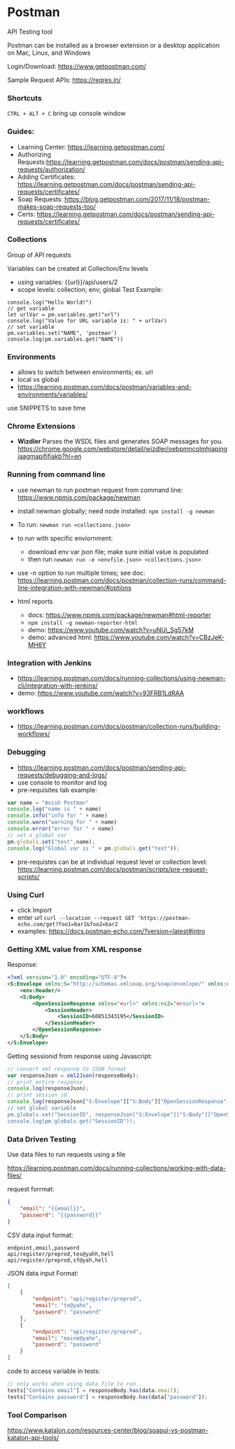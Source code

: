 # Postman

API Testing tool

Postman can be installed as a browser extension or a desktop application on Mac, Linux, and Windows

Login/Download: https://www.getpostman.com/

Sample Request APIs: https://reqres.in/

### Shortcuts

```CTRL + ALT + C``` bring up console window
### Guides:
- Learning Center: https://learning.getpostman.com/
- Authorizing Requests:https://learning.getpostman.com/docs/postman/sending-api-requests/authorization/
- Adding Certificates: https://learning.getpostman.com/docs/postman/sending-api-requests/certificates/
- Soap Requests: https://blog.getpostman.com/2017/11/18/postman-makes-soap-requests-too/
- Certs: https://learning.getpostman.com/docs/postman/sending-api-requests/certificates/

### Collections
Group of API requests

Variables can be created at Collection/Env levels
- using variables: {{url}}/api/users/2
- scope levels: collection; env; global
Test Example:
```
console.log("Hello World!")
// get variable
let urlVar = pm.variables.get("url")
console.log("Value for URL variable is: " + urlVar)
// set variable
pm.variables.set("NAME", 'postman')
console.log(pm.variables.get("NAME"))
```

### Environments

- allows to switch between environments; ex. url
- local vs global
- https://learning.postman.com/docs/postman/variables-and-environments/variables/


use SNIPPETS to save time

### Chrome Extensions

- **Wizdler** Parses the WSDL files and generates SOAP messages for you.
https://chrome.google.com/webstore/detail/wizdler/oebpmncolmhiapingjaagmapififiakb?hl=en

### Running from command line

- use newman to run postman request from command line: https://www.npmjs.com/package/newman
- install newman globally; need node installed: ```npm install -g newman```
- To run: ```newman run <collections.json>```
- to run with specific enviornment:
    - download env var json file; make sure initial value is populated
    - then run ```newman run -e <envfile.json> <collections.json>```
 - use -n option to run multiple times; see doc: https://learning.postman.com/docs/postman/collection-runs/command-line-integration-with-newman/#options
 
- html reports
    - docs:  https://www.npmjs.com/package/newman#html-reporter
    - ```npm install -g newman-reporter-html```
    - demo: https://www.youtube.com/watch?v=uNUi_Sg57kM
    - demo: advanced html: https://www.youtube.com/watch?v=CBzJeK-MH6Y

### Integration with Jenkins
- https://learning.postman.com/docs/running-collections/using-newman-cli/integration-with-jenkins/
- demo: https://www.youtube.com/watch?v=93FRB1LdRAA

### workflows

- https://learning.postman.com/docs/postman/collection-runs/building-workflows/

### Debugging

- https://learning.postman.com/docs/postman/sending-api-requests/debugging-and-logs/
- use console to monitor and log
- pre-requisites tab example:
```javascript
var name = "Anish Postman"
console.log("name is " + name)
console.info("info for " + name)
console.warn("warning for " + name)
console.error("error for " + name)
// set a global var
pm.globals.set("test",name);
console.log("Global var is " + pm.globals.get("test"));
```
- pre-requistes can be at individual request level or collection level: https://learning.postman.com/docs/postman/scripts/pre-request-scripts/

### Using Curl

- click Import
- enter url ```curl --location --request GET 'https://postman-echo.com/get?foo1=bar1&foo2=bar2```
- examples: https://docs.postman-echo.com/?version=latest#intro

### Getting XML value from XML response

Response:
```xml
<?xml version="1.0" encoding="UTF-8"?>
<S:Envelope xmlns:S="http://schemas.xmlsoap.org/soap/envelope/" xmlns:env="http://schemas.xmlsoap.org/soap/envelope/">
    <env:Header/>
    <S:Body>
        <OpenSessionResponse xmlns="<url>" xmlns:ns2="<nsurl>">
            <SessionHeader>
                <SessionID>60851343195</SessionID>
            </SessionHeader>
        </OpenSessionResponse>
    </S:Body>
</S:Envelope>
```
Getting sessionid from response using Javascript:   
```javascript
// convert xml response to JSON format
var responseJson = xml2Json(responseBody);
// print entire response
console.log(responseJson);
// print session id
console.log(responseJson["S:Envelope"]["S:Body"]["OpenSessionResponse"]["SessionHeader"]["SessionID"]);```
// set global variable
pm.globals.set("SessionID", responseJson["S:Envelope"]["S:Body"]["OpenSessionResponse"]["SessionHeader"]["SessionID"])
console.log(pm.globals.get("SessionID"));
```
### Data Driven Testing

Use data files to run requests using a file

https://learning.postman.com/docs/running-collections/working-with-data-files/


request forrmat:
```json
{
    "email": "{{email}}",
    "password": "{{password}}"
}
```
CSV data input format:
```csv
endpoint,email,password
api/register/preprod,tes@yahh,hell
api/register/preprod,sf@yah,hell
```

JSON data input Format:
```json
[
	{
		"endpoint": "api/register/preprod",
		"email": "te@yaho",
		"password": "password"
	},
	{
		"endpoint": "api/register/preprod",
		"email": "maine@yaho",
		"password": "password"
	}
]

```
code to access variable in tests:

```javascript
// only works when using data file to run
tests["Contains email"] = responseBody.has(data.email);
tests["Contains password"] = responseBody.has(data["password"]);
```
### Tool Comparison
https://www.katalon.com/resources-center/blog/soapui-vs-postman-katalon-api-tools/
